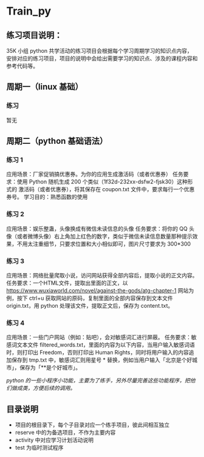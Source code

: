 # Train_py

## 练习项目说明：

35K 小组 python 共学活动的练习项目会根据每个学习周期学习的知识点内容，安排对应的练习项目，项目的说明中会给出需要学习的知识点、涉及的课程内容和参考代码等。

## 周期一（linux 基础）
### 练习
暂无

## 周期二（python 基础语法）
### 练习 1
应用场景：厂家促销搞优惠券。为你的应用生成激活码（或者优惠券）
任务要求：使用 Python 随机生成 200 个类似（1f32d-232xx-dsfw2-fjsk30）这种形式的 激活码（或者优惠券），将其保存在 coupon.txt 文件中，要求每行一个优惠券号。
学习目的：熟悉函数的使用

### 练习 2
应用场景：娱乐整蛊，头像换成有微信未读信息的头像
任务要求：将你的 QQ 头像（或者微博头像）右上角加上红色的数字，类似于微信未读信息数量那种提示效果，不用太注重细节，只要求位置和大小相似即可，图片尺寸要求为 300*300

### 练习 3
应用场景：网络批量爬取小说，访问网站获得全部内容后，提取小说的正文内容。
任务要求：一个HTML文件，提取出里面的正文，以 https://www.wuxiaworld.com/novel/against-the-gods/atg-chapter-1 网站为例，按下 ctrl+u 获取网站的原码，复制里面的全部内容保存到文本文件 origin.txt，用 python 处理该文件，提取正文后，保存为 content.txt。

### 练习 4
应用场景：一些门户网站（例如：贴吧），会对敏感词汇进行屏蔽。
任务要求：敏感词文本文件 filtered_words.txt，里面的内容为以下内容，当用户输入敏感词语时，则打印出 Freedom，否则打印出 Human Rights，同时将用户输入的内容追加保存到 tmp.txt 中，敏感词汇则用星号 * 替换，例如当用户输入「北京是个好城市」，保存为「**是个好城市」。


*python 的一些小程序小功能，主要为了练手，另外尽量完善这些功能程序，把他们做成类，方便后续的调用。*

## 目录说明
- 项目的根目录下，每个子目录对应一个练手项目，彼此间相互独立
- reserve 中的为备选项目，不作为主要内容
- activity 中对应学习计划活动说明
- test 为临时测试程序